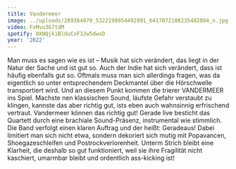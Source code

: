 ```yaml
---
title: Vandermeer
image: ../uploads/289364978_5322198954492991_6417072108235482094_n.jpg
video: FxMvu367tdM
spotify: 0XNQjkiBlUuCxF3Jw5dwxD
year: '2022'
---
```

Man muss es sagen wie es ist – Musik hat sich verändert, das liegt in der Natur der Sache und ist gut so. Auch der Indie hat sich verändert, dass ist häufig ebenfalls gut so. Oftmals muss man sich allerdings fragen, was da eigentlich so unter entsprechendem Deckmantel über die Hörschwelle transportiert wird. Und an diesem Punkt kommen die trierer VANDERMEER ins Spiel. Machste nen klassischen Sound, läufste Gefahr verstaubt zu klingen, kannste das aber richtig gut, ists eben auch wahnsinnig erfrischend vertraut. Vandermeer können das richtig gut! Gerade live besticht das Quartett durch eine brachiale Sound-Präsenz, instrumental wie stimmlich. Die Band verfolgt einen klaren Auftrag und der heißt: Geradeaus! Dabei limitiert man sich nicht etwa, sondern dekoriert sich mutig mit Popavancen, Shoegazeschleifen und Postrockverlorenheit. Unterm Strich bleibt eine Klarheit, die deshalb so gut funktioniert, weil sie ihre Fragilität nicht kaschiert, umarmbar bleibt und ordentlich ass-kicking ist!